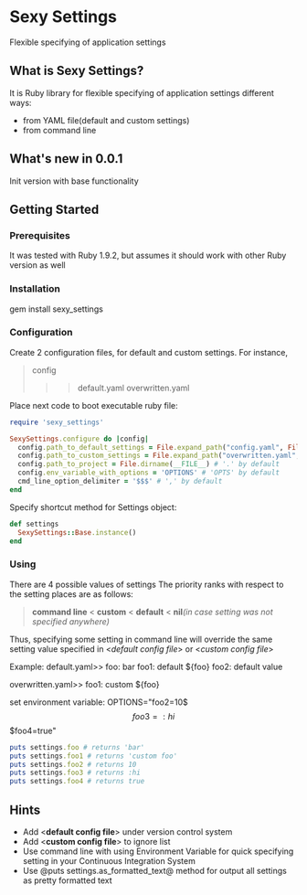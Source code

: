 # Sexy Settings

Flexible specifying of application settings

## What is Sexy Settings?

It is Ruby library for flexible specifying of application settings different ways:
* from YAML file(default and custom settings)
* from command line

## What's new in 0.0.1

Init version with base functionality

## Getting Started

### Prerequisites

It was tested with Ruby 1.9.2, but assumes it should work with other Ruby version as well
### Installation

   gem install sexy_settings

### Configuration

 Create 2 configuration files, for default and custom settings. For instance,

 > config
 > > > default.yaml
 > > > overwritten.yaml

 Place next code to boot executable ruby file:

 ```ruby
 require 'sexy_settings'

 SexySettings.configure do |config|
   config.path_to_default_settings = File.expand_path("config.yaml", File.join(File.dirname(__FILE__), '..', 'config')) # 'default.yml' by default
   config.path_to_custom_settings = File.expand_path("overwritten.yaml", File.join(File.dirname(__FILE__), '..', 'config')) # 'custom.yml' by default
   config.path_to_project = File.dirname(__FILE__) # '.' by default
   config.env_variable_with_options = 'OPTIONS' # 'OPTS' by default
   cmd_line_option_delimiter = '$$$' # ',' by default
 end
 ```


 Specify shortcut method for Settings object:

 ```ruby
 def settings
   SexySettings::Base.instance()
 end
 ```

 ### Using

 There are 4 possible values of settings
 The priority ranks with respect to the setting places are as follows:
 > **command line** < **custom** < **default** < **nil**_(in case setting was not specified anywhere)_

 Thus, specifying some setting in command line will override the same setting value specified in <_default config file_> or <_custom config file_>

 Example:
 default.yaml>>
  foo: bar
  foo1: default ${foo}
  foo2: default value

 overwritten.yaml>>
  foo1: custom ${foo}

 set environment variable:
 OPTIONS="foo2=10$$$foo3=:hi$$$foo4=true"

 ```ruby
 puts settings.foo # returns 'bar'
 puts settings.foo1 # returns 'custom foo'
 puts settings.foo2 # returns 10
 puts settings.foo3 # returns :hi
 puts settings.foo4 # returns true
 ```


 ## Hints

 * Add <__default config file__> under version control system
 * Add <__custom config file__> to ignore list
 * Use command line with using Environment Variable for quick specifying setting in your Continuous Integration System
 * Use @puts settings.as_formatted_text@ method for output all settings as pretty formatted text
